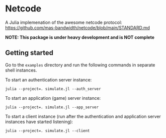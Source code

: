 # Netcode

A Julia implemenation of the awesome netcode protocol: https://github.com/mas-bandwidth/netcode/blob/main/STANDARD.md

**NOTE: This package is under heavy development and is NOT complete**

## Getting started

Go to the `examples` directory and run the following commands in separate shell instances.

To start an authentication server instance:

```
julia --project=. simulate.jl --auth_server
```

To start an application (game) server instance:

```
julia --project=. simulate.jl --app_server
```

To start a client instance (run after the authentication and application server instances have started listening):

```
julia --project=. simulate.jl --client
```
